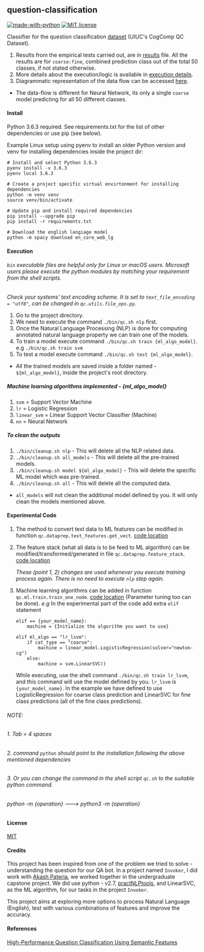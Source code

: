 ## question-classification

[![made-with-python](https://img.shields.io/badge/Made%20with-Python-1f425f.svg)](https://www.python.org/)    [![MIT license](https://img.shields.io/badge/License-MIT-blue.svg)](https://github.com/PratikBarhate/question-classification/blob/master/LICENSE)

Classifier for the question classification [dataset](http://cogcomp.org/Data/QA/QC/) (UIUC's CogComp QC Dataset).

1. Results from the empirical tests carried out, are in [results](documentation/Results.md) file.
All the results are for `coarse:fine`, combined prediction class out of the total 50 classes, if not stated otherwise.
2. More details about the execution/logic is available in [execution details](documentation/Execution_Details.md).
3. Diagrammatic representation of the data flow can be accessed [here](documentation/Data_Flow_diagram.pdf).

* The data-flow is different for Neural Network, its only a single `coarse` model predicting for 
all 50 different classes.

#### Install

Python 3.6.3 required. See requirements.txt for the list of other dependencies or use pip (see below).

Example Linux setup using pyenv to install an older Python version and venv for installing dependencies inside the project dir:
 
```
# Install and select Python 3.6.3
pyenv install -v 3.6.3
pyenv local 3.6.3

# Create a project specific virtual envirtonment for installing dependencies
python -m venv venv
source venv/bin/activate

# Update pip and install required dependencies
pip install --upgrade pip
pip install -r requirements.txt

# Download the english langiage model
python -m spacy download en_core_web_lg
```

#### Execution

###### `bin` executable files are helpful only for Linux or macOS users. Microsoft users please execute the python modules by matching your requirement from the shell scripts.

_Check your systems' text encoding scheme. It is set to `text_file_encoding = "utf8"`, can be changed in `qc.utils.file_ops.py`._

1. Go to the project directory.
2. We need to execute the command `./bin/qc.sh nlp` first.
3. Once the Natural Language Processing (NLP) is done for computing annotated natural language property we can train
   one of the models.
4. To train a model execute command `./bin/qc.sh train {ml_algo_model}`. e.g `./bin/qc.sh train svm`
5. To test a model execute command `./bin/qc.sh test {ml_algo_model}`.

* All the trained models are saved inside a folder named - `${ml_algo_model}`, inside the project's root directory.

##### Machine learning algorithms implemented - {ml_algo_model}

1. `svm` = Support Vector Machine
2. `lr` = Logistic Regression
3. `linear_svm` = Linear Support Vector Classifier (Machine)
4. `nn` = Neural Network

##### To clean the outputs

1. `./bin/cleanup.sh nlp` - This will delete all the NLP related data.
2. `./bin/cleanup.sh all_models` - This will delete all the pre-trained models.
3. `./bin/cleanup.sh model ${ml_algo_model}` - This will delete the specific ML model which was pre-trained.
4. `./bin/cleanup.sh all` - This will delete all the computed data.

* `all_models` will not clean the additional model defined by you. It will only clean the models mentioned above.

#### Experimental Code

1. The method to convert text data to ML features can be modified in function `qc.dataprep.text_features.get_vect`. [code location](qc/dataprep/text_features.py)
2. The feature stack (what all data is to be feed to ML algorithm) can be modified/transformed/generated
   in file `qc.dataprep.feature_stack`. [code location](qc/dataprep/feature_stack.py)

   _These (point 1, 2) changes are used whenever you execute training process again.
   There is no need to execute `nlp` step again._

3. Machine learning algorithms can be added in function `qc.ml.train.train_one_node`. [code location](qc/ml/train.py)
(Parameter tuning too can be done). *e.g* In the experimental part of the code add extra `elif` statement

   ```
   elif == {your_model_name}:
       machine = {Initialize the algorithm you want to use}
   ```

   ```
   elif ml_algo == "lr_lsvm":
       if cat_type == "coarse":
           machine = linear_model.LogisticRegression(solver="newton-cg")
       else:
           machine = svm.LinearSVC()
   ```

   While executing, use the shell command `./bin/qc.sh train lr_lsvm`, and this command will use the model defined by you.
   `lr_lsvm` is `{your_model_name}`. In the example we have defined to use LogisticRegression
   for coarse class prediction and LinearSVC for fine class predictions (all of the fine class predictions).

###### *NOTE:*
###### *1. Tab = 4 spaces*
###### *2. command `python` should point to the installation following the above mentioned dependencies*
###### *3. Or you can change the command in the shell script `qc.sh` to the suitable python command.*
###### *python -m {operation} ---> python3 -m {operation}*

#### License

[MIT](LICENSE)

#### Credits

This project has been inspired from one of the problem we tried to solve - understanding the question for our QA bot.
In a project named `Invoker`, I did work with [Akash Pateria](https://github.com/Akash-Pateria), we worked together
in the undergraduate capstone project. We did use python - v2.7, [practNLPtools](https://github.com/biplab-iitb/practNLPTools), 
and LinearSVC, as the ML algorithm, for our tasks in the project `Invoker`.

This project aims at exploring more options to process Natural Language (English), test with various combinations of
features and improve the accuracy.

#### References

[High-Performance Question Classification Using Semantic Features](https://nlp.stanford.edu/courses/cs224n/2010/reports/olalerew.pdf)
